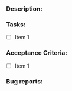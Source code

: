 
### Description:


### Tasks:
<!-- Edit item 1 and add other checkboxes if you need to -->
- [ ] Item 1

### Acceptance Criteria:

- [ ] Item 1

### Bug reports:



